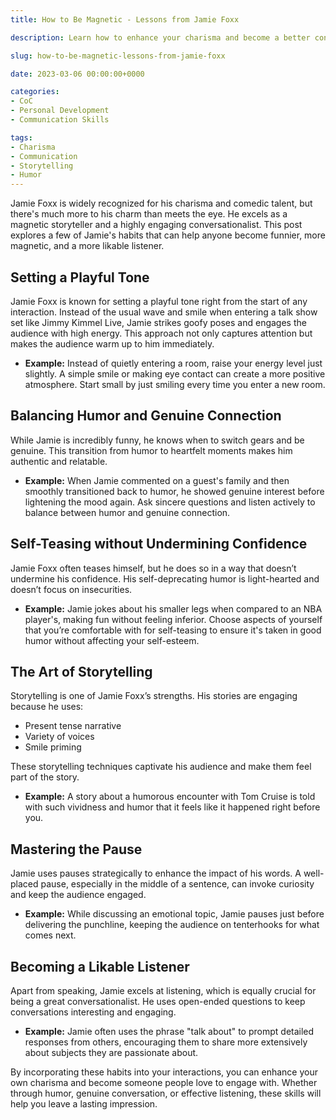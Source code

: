 ```yaml
---
title: How to Be Magnetic - Lessons from Jamie Foxx

description: Learn how to enhance your charisma and become a better conversationalist with insights from Jamie Foxx's communication style.

slug: how-to-be-magnetic-lessons-from-jamie-foxx

date: 2023-03-06 00:00:00+0000

categories:
- CoC
- Personal Development
- Communication Skills

tags:
- Charisma
- Communication
- Storytelling
- Humor
---
```


Jamie Foxx is widely recognized for his charisma and comedic talent, but there's much more to his charm than meets the eye. He excels as a magnetic storyteller and a highly engaging conversationalist. This post explores a few of Jamie's habits that can help anyone become funnier, more magnetic, and a more likable listener.

## Setting a Playful Tone

Jamie Foxx is known for setting a playful tone right from the start of any interaction. Instead of the usual wave and smile when entering a talk show set like Jimmy Kimmel Live, Jamie strikes goofy poses and engages the audience with high energy. This approach not only captures attention but makes the audience warm up to him immediately.

- **Example:** Instead of quietly entering a room, raise your energy level just slightly. A simple smile or making eye contact can create a more positive atmosphere. Start small by just smiling every time you enter a new room.

## Balancing Humor and Genuine Connection

While Jamie is incredibly funny, he knows when to switch gears and be genuine. This transition from humor to heartfelt moments makes him authentic and relatable.

- **Example:** When Jamie commented on a guest's family and then smoothly transitioned back to humor, he showed genuine interest before lightening the mood again. Ask sincere questions and listen actively to balance between humor and genuine connection.

## Self-Teasing without Undermining Confidence

Jamie Foxx often teases himself, but he does so in a way that doesn’t undermine his confidence. His self-deprecating humor is light-hearted and doesn’t focus on insecurities.

- **Example:** Jamie jokes about his smaller legs when compared to an NBA player's, making fun without feeling inferior. Choose aspects of yourself that you’re comfortable with for self-teasing to ensure it's taken in good humor without affecting your self-esteem.

## The Art of Storytelling

Storytelling is one of Jamie Foxx’s strengths. His stories are engaging because he uses:

- Present tense narrative
- Variety of voices
- Smile priming

These storytelling techniques captivate his audience and make them feel part of the story.

- **Example:** A story about a humorous encounter with Tom Cruise is told with such vividness and humor that it feels like it happened right before you.

## Mastering the Pause

Jamie uses pauses strategically to enhance the impact of his words. A well-placed pause, especially in the middle of a sentence, can invoke curiosity and keep the audience engaged.

- **Example:** While discussing an emotional topic, Jamie pauses just before delivering the punchline, keeping the audience on tenterhooks for what comes next.

## Becoming a Likable Listener

Apart from speaking, Jamie excels at listening, which is equally crucial for being a great conversationalist. He uses open-ended questions to keep conversations interesting and engaging.

- **Example:** Jamie often uses the phrase "talk about" to prompt detailed responses from others, encouraging them to share more extensively about subjects they are passionate about.

By incorporating these habits into your interactions, you can enhance your own charisma and become someone people love to engage with. Whether through humor, genuine conversation, or effective listening, these skills will help you leave a lasting impression.
